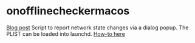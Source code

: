 # onofflinecheckermacos
[Blog post](https://jasutin.site/posts/macos-online-offline-notifier/)
Script to report network state changes via a dialog popup.
The PLIST can be loaded into launchd. [How-to here](https://apple.stackexchange.com/questions/312309/run-script-as-a-service-after-startup)
